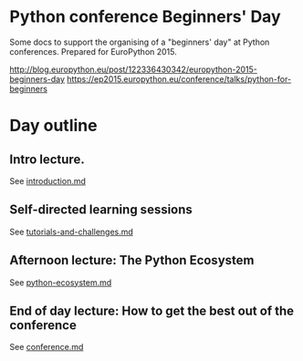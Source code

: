 # Python conference Beginners' Day

Some docs to support the organising of a "beginners' day" at Python conferences.  Prepared for EuroPython 2015.

http://blog.europython.eu/post/122336430342/europython-2015-beginners-day
https://ep2015.europython.eu/conference/talks/python-for-beginners


# Day outline

## Intro lecture.

See [introduction.md](introduction.md)

## Self-directed learning sessions

See [tutorials-and-challenges.md](tutorials-and-challenges.md)

## Afternoon lecture: The Python Ecosystem

See [python-ecosystem.md](python-ecosystem.md)

##  End of day lecture:  How to get the best out of the conference

See [conference.md](conference.md)
